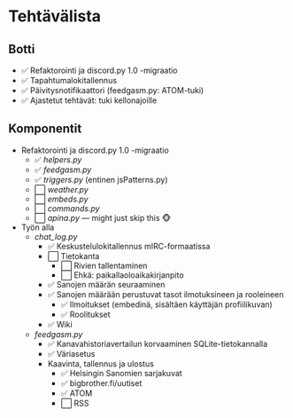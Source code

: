 # Tehtävälista

## Botti
- ✅ Refaktorointi ja discord.py 1.0 -migraatio
- ✅ Tapahtumalokitallennus
- ✅ Päivitysnotifikaattori (feedgasm.py: ATOM-tuki)
- ✅ Ajastetut tehtävät: tuki kellonajoille


## Komponentit
- Refaktorointi ja discord.py 1.0 -migraatio
    - ✅ *helpers.py*
    - ✅ *feedgasm.py*
    - ✅ *triggers.py* (entinen jsPatterns.py)
    - ⬜ *weather.py*
    - ⬜ *embeds.py*
    - ⬜ *commands.py*
    - ⬜ *apina.py* — might just skip this 🐵
- Työn alla
    - *chat_log.py*
        - ✅ Keskustelulokitallennus mIRC-formaatissa
        - ⬜ Tietokanta
            - ⬜ Rivien tallentaminen 
            - ⬜ Ehkä: paikallaoloaikakirjanpito
        - ✅ Sanojen määrän seuraaminen
        - ✅ Sanojen määrään perustuvat tasot ilmotuksineen ja rooleineen
            - ✅ Ilmoitukset (embedinä, sisältäen käyttäjän profiilikuvan)
            - ✅ Roolitukset
        - ✅ Wiki
    - *feedgasm.py* 
        - ✅ Kanavahistoriavertailun korvaaminen SQLite-tietokannalla
        - ✅ Väriasetus
        - Kaavinta, tallennus ja ulostus
            - ✅ Helsingin Sanomien sarjakuvat
            - ✅ bigbrother.fi/uutiset
            - ✅ ATOM
            - ⬜ RSS
